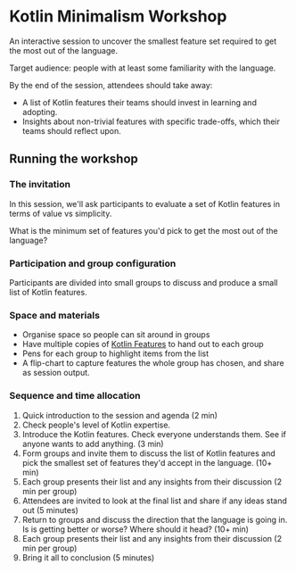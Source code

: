 # Kotlin Minimalism Workshop

An interactive session to uncover the smallest feature set required to get the most out of the language.

Target audience: people with at least some familiarity with the language.

By the end of the session, attendees should take away:

* A list of Kotlin features their teams should invest in learning and adopting.
* Insights about non-trivial features with specific trade-offs, which their teams should reflect upon.

## Running the workshop

### The invitation

In this session, we'll ask participants to evaluate a set of Kotlin features in terms of value vs simplicity.

What is the minimum set of features you'd pick to get the most out of the language? 

### Participation and group configuration

Participants are divided into small groups to discuss and produce a small list of Kotlin features.

### Space and materials

* Organise space so people can sit around in groups
* Have multiple copies of [Kotlin Features](KotlinFeatures.md) to hand out to each group
* Pens for each group to highlight items from the list
* A flip-chart to capture features the whole group has chosen, and share as session output.

### Sequence and time allocation

1. Quick introduction to the session and agenda (2 min)
1. Check people's level of Kotlin expertise.
2. Introduce the Kotlin features. Check everyone understands them. See if anyone wants to add anything. (3 min)
3. Form groups and invite them to discuss the list of Kotlin features and pick the smallest set of features they'd accept in the language. (10+ min)
4. Each group presents their list and any insights from their discussion (2 min per group)
5. Attendees are invited to look at the final list and share if any ideas stand out (5 minutes)
6. Return to groups and discuss the direction that the language is going in. Is is getting better or worse? Where should it head? (10+ min)
7. Each group presents their list and any insights from their discussion (2 min per group)
8. Bring it all to conclusion (5 minutes)
